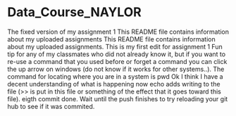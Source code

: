# Data_Course_NAYLOR
The fixed version of my assignment 1
This README file contains information about my uploaded assignments
This README file contains information about my uploaded assignments. This is my first edit for assignment 1
Fun tip for any of my classmates who did not already know it, but if you want to re-use a command that you used before or forget a command you can click the up arrow on windows (do not know if it works for other systems..).
The command for locating where you are in a system is pwd
Ok I think I have a decent understanding of what is happening now
echo adds writing to the file (>> is put in this file or something of the effect that it goes toward this file).
eigth commit done.
Wait until the push finishes to try reloading your git hub to see if it was commited.
